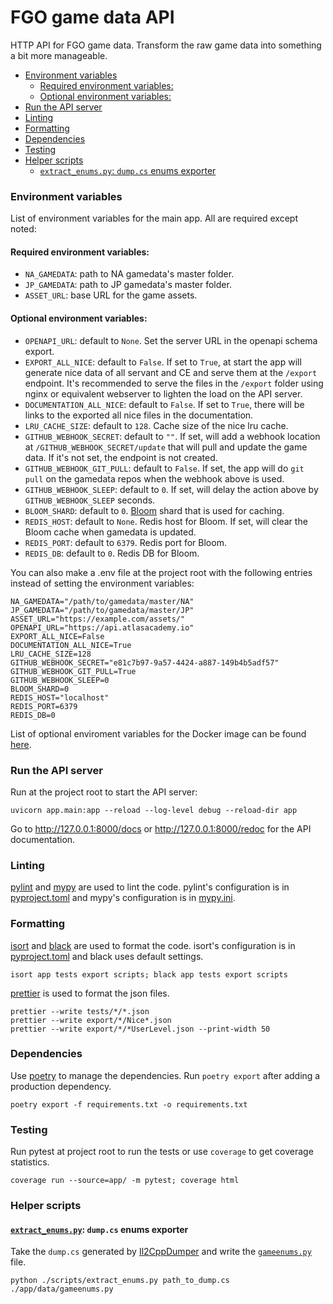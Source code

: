 # FGO game data API <!-- omit in toc -->

HTTP API for FGO game data. Transform the raw game data into something a bit more manageable.

- [Environment variables](#environment-variables)
  - [Required environment variables:](#required-environment-variables)
  - [Optional environment variables:](#optional-environment-variables)
- [Run the API server](#run-the-api-server)
- [Linting](#linting)
- [Formatting](#formatting)
- [Dependencies](#dependencies)
- [Testing](#testing)
- [Helper scripts](#helper-scripts)
  - [`extract_enums.py`: `dump.cs` enums exporter](#extract_enumspy-dumpcs-enums-exporter)

### Environment variables

List of environment variables for the main app. All are required except noted:

#### Required environment variables:
- `NA_GAMEDATA`: path to NA gamedata's master folder.
- `JP_GAMEDATA`: path to JP gamedata's master folder.
- `ASSET_URL`: base URL for the game assets.

#### Optional environment variables:
- `OPENAPI_URL`: default to `None`. Set the server URL in the openapi schema export.
- `EXPORT_ALL_NICE`: default to `False`. If set to `True`, at start the app will generate nice data of all servant and CE and serve them at the `/export` endpoint. It's recommended to serve the files in the `/export` folder using nginx or equivalent webserver to lighten the load on the API server.
- `DOCUMENTATION_ALL_NICE`: default to `False`. If set to `True`, there will be links to the exported all nice files in the documentation.
- `LRU_CACHE_SIZE`: default to `128`. Cache size of the nice lru cache.
- `GITHUB_WEBHOOK_SECRET`: default to `""`. If set, will add a webhook location at `/GITHUB_WEBHOOK_SECRET/update` that will pull and update the game data. If it's not set, the endpoint is not created.
- `GITHUB_WEBHOOK_GIT_PULL`: default to `False`. If set, the app will do `git pull` on the gamedata repos when the webhook above is used.
- `GITHUB_WEBHOOK_SLEEP`: default to `0`. If set, will delay the action above by `GITHUB_WEBHOOK_SLEEP` seconds.
- `BLOOM_SHARD`: default to `0`. [Bloom](https://github.com/valeriansaliou/bloom) shard that is used for caching.
- `REDIS_HOST`: default to `None`. Redis host for Bloom. If set, will clear the Bloom cache when gamedata is updated.
- `REDIS_PORT`: default to `6379`. Redis port for Bloom.
- `REDIS_DB`: default to `0`. Redis DB for Bloom.

You can also make a .env file at the project root with the following entries instead of setting the environment variables:

```
NA_GAMEDATA="/path/to/gamedata/master/NA"
JP_GAMEDATA="/path/to/gamedata/master/JP"
ASSET_URL="https://example.com/assets/"
OPENAPI_URL="https://api.atlasacademy.io"
EXPORT_ALL_NICE=False
DOCUMENTATION_ALL_NICE=True
LRU_CACHE_SIZE=128
GITHUB_WEBHOOK_SECRET="e81c7b97-9a57-4424-a887-149b4b5adf57"
GITHUB_WEBHOOK_GIT_PULL=True
GITHUB_WEBHOOK_SLEEP=0
BLOOM_SHARD=0
REDIS_HOST="localhost"
REDIS_PORT=6379
REDIS_DB=0
```

List of optional enviroment variables for the Docker image can be found [here](https://github.com/tiangolo/uvicorn-gunicorn-docker#environment-variables).

### Run the API server

Run at the project root to start the API server:

```
uvicorn app.main:app --reload --log-level debug --reload-dir app
```

Go to http://127.0.0.1:8000/docs or http://127.0.0.1:8000/redoc for the API documentation.

### Linting

[pylint](https://docs.pylint.org/en/latest/index.html) and [mypy](https://mypy.readthedocs.io/en/stable/) are used to lint the code. pylint's configuration is in [pyproject.toml](pyproject.toml#L37) and mypy's configuration is in [mypy.ini](mypy.ini).

### Formatting

[isort](https://pycqa.github.io/isort/) and [black](https://black.readthedocs.io/en/stable/) are used to format the code. isort's configuration is in [pyproject.toml](pyproject.toml#L37) and black uses default settings.

```
isort app tests export scripts; black app tests export scripts
```

[prettier](https://prettier.io/docs/en/) is used to format the json files.

```
prettier --write tests/*/*.json
prettier --write export/*/Nice*.json
prettier --write export/*/*UserLevel.json --print-width 50
```

### Dependencies

Use [poetry](https://python-poetry.org/docs/) to manage the dependencies. Run `poetry export` after adding a production dependency.

```
poetry export -f requirements.txt -o requirements.txt
```

### Testing

Run pytest at project root to run the tests or use `coverage` to get coverage statistics.

```
coverage run --source=app/ -m pytest; coverage html
```

### Helper scripts

#### [`extract_enums.py`](scripts/extract_enums.py): `dump.cs` enums exporter

Take the `dump.cs` generated by [Il2CppDumper](https://github.com/Perfare/Il2CppDumper) and write the [`gameenums.py`](app/data/gameenums.py) file.

```
python ./scripts/extract_enums.py path_to_dump.cs ./app/data/gameenums.py
```
